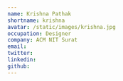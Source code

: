 ```yaml
---
name: Krishna Pathak
shortname: krishna
avatar: /static/images/krishna.jpg
occupation: Designer
company: ACM NIT Surat
email:
twitter:
linkedin:
github:
---
```

